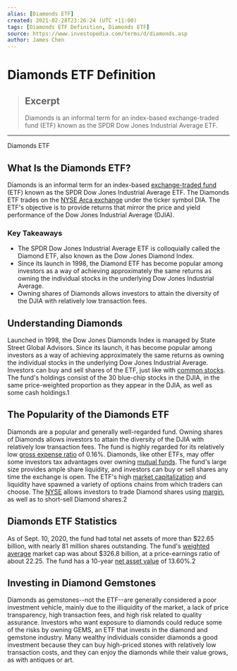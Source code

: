 ```yaml
---
alias: [Diamonds ETF]
created: 2021-02-28T23:26:24 (UTC +11:00)
tags: [Diamonds ETF Definition, Diamonds ETF]
source: https://www.investopedia.com/terms/d/diamonds.asp
author: James Chen
---
```


# Diamonds ETF Definition

> ## Excerpt
> Diamonds is an informal term for an index-based exchange-traded fund (ETF) known as the SPDR Dow Jones Industrial Average ETF.

---

Diamonds ETF
## What Is the Diamonds ETF?

Diamonds is an informal term for an index-based [exchange-traded fund](https://www.investopedia.com/terms/e/etf.asp) (ETF) known as the SPDR Dow Jones Industrial Average ETF. The Diamonds ETF trades on the [NYSE Arca exchange](https://www.investopedia.com/terms/n/nyse-arca.asp) under the ticker symbol DIA. The ETF's objective is to provide returns that mirror the price and yield performance of the Dow Jones Industrial Average (DJIA).

### Key Takeaways

-   The SPDR Dow Jones Industrial Average ETF is colloquially called the Diamond ETF, also known as the Dow Jones Diamond Index.
-   Since its launch in 1998, the Diamond ETF has become popular among investors as a way of achieving approximately the same returns as owning the individual stocks in the underlying Dow Jones Industrial Average.
-   Owning shares of Diamonds allows investors to attain the diversity of the DJIA with relatively low transaction fees.

## Understanding Diamonds

Launched in 1998, the Dow Jones Diamonds Index is managed by State Street Global Advisors. Since its launch, it has become popular among investors as a way of achieving approximately the same returns as owning the individual stocks in the underlying Dow Jones Industrial Average. Investors can buy and sell shares of the ETF, just like with [common stocks](https://www.investopedia.com/terms/c/commonstock.asp). The fund's holdings consist of the 30 blue-chip stocks in the DJIA, in the same price-weighted proportion as they appear in the DJIA, as well as some cash holdings.1

## The Popularity of the Diamonds ETF

Diamonds are a popular and generally well-regarded fund. Owning shares of Diamonds allows investors to attain the diversity of the DJIA with relatively low transaction fees. The fund is highly regarded for its relatively low [gross expense ratio](https://www.investopedia.com/terms/g/gross-expense-ratio.asp) of 0.16%. Diamonds, like other ETFs, may offer some investors tax advantages over owning [mutual funds](https://www.investopedia.com/terms/m/mutualfund.asp). The fund's large size provides ample share liquidity, and investors can buy or sell shares any time the exchange is open. The ETF's high [market capitalization](https://www.investopedia.com/terms/m/marketcapitalization.asp) and liquidity have spawned a variety of options chains from which traders can choose. The [NYSE](https://www.investopedia.com/terms/n/nyse.asp) allows investors to trade Diamond shares using [margin](https://www.investopedia.com/terms/m/margin.asp), as well as to short-sell Diamond shares.2

## Diamonds ETF Statistics

As of Sept. 10, 2020, the fund had total net assets of more than $22.65 billion, with nearly 81 million shares outstanding. The fund's [weighted average](https://www.investopedia.com/terms/w/weightedaverage.asp) market cap was about $326.8 billion, at a price-earnings ratio of about 22.25. The fund has a 10-year [net asset value](https://www.investopedia.com/terms/n/nav.asp) of 13.60%.2

## Investing in Diamond Gemstones

Diamonds as gemstones--not the ETF--are generally considered a poor investment vehicle, mainly due to the illiquidity of the market, a lack of price transparency, high transaction fees, and high risk related to quality assurance. Investors who want exposure to diamonds could reduce some of the risks by owning GEMS, an ETF that invests in the diamond and gemstone industry. Many wealthy individuals consider diamonds a good investment because they can buy high-priced stones with relatively low transaction costs, and they can enjoy the diamonds while their value grows, as with antiques or art.
